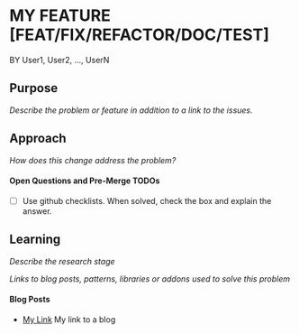 # MY FEATURE [FEAT/FIX/REFACTOR/DOC/TEST]
BY User1, User2, ..., UserN
## Purpose
_Describe the problem or feature in addition to a link to the issues._

## Approach
_How does this change address the problem?_

#### Open Questions and Pre-Merge TODOs
- [ ] Use github checklists. When solved, check the box and explain the answer.

## Learning
_Describe the research stage_

_Links to blog posts, patterns, libraries or addons used to solve this problem_

#### Blog Posts
- [My Link](https://github.com/Nexus-Software/cpp_babel/) My link to a blog
